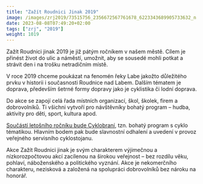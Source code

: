 ```yaml
---
title: "Zažít Roudnici Jinak 2019"
image: /images/zrj2019/73515756_2356672567761678_6223343689905733632_n.jpg
date: 2023-08-08T07:49:20+02:00
tags: ["zrj", "2019"]
weight: 1019
---
```


Zažít Roudnici jinak 2019 je již pátým ročníkem v našem městě. Cílem je přinést život do ulic a náměstí, umožnit, aby se sousedé mohli potkat a strávit den i na trošku netradičním místě.

V roce 2019 chceme poukázat na fenomén řeky Labe jakožto důležitého prvku v historii i současnosti Roudnice nad Labem. Dalším tématem je doprava, především šetrné formy dopravy jako je cyklistika či lodní doprava.

Do akce se zapojí celá řada místních organizací, škol, školek, firem a dobrovolníků. Ti všichni vytvoří pro návštěvníky bohatý program – hudba, aktivity pro děti, sport, kultura apod.

[Součástí letošního ročníku bude Cyklobraní](/ostatni/cyklobrani19/), tzn. bohatý program s cyklo tématikou. Hlavním bodem pak bude slavnostní odhalení a uvedení v provoz veřejného servisního cyklostojanu.

Akce Zažít Roudnici jinak je svým charakterem výjimečnou a nízkorozpočtovou akcí zacílenou na širokou veřejnost – bez rozdílu věku, pohlaví, náboženského a politického vyznání. Akce je nekomerčního charakteru, nezisková a založená na spolupráci dobrovolníků bez nároku na honorář.